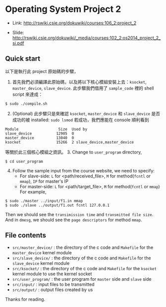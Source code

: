 Operating System Project 2
===
- Link: http://rswiki.csie.org/dokuwiki/courses:106_2:project_2

- Slide: http://rswiki.csie.org/dokuwiki/_media/courses:102_2:os2014_project_2_si.pdf

Quick start
---
以下是執行此 project 原始碼的步驟，
1. 首先我們必須編譯此原始碼，以及將以下核心模組安裝上去：`ksocket`, `master_device`, `slave_device`.  此步驟我們借用了 `sample_code` 裡的
shell script 來達成：
``` 
$ sudo ./compile.sh
```
2. (Optional) 此步驟只是來確認 `ksocket`, `master_device` 和 `slave_device` 是否成功的被 installed:
``` sudo lsmod ```
若成功，我們應能在 console 順利看到  
```
Module                  Size  Used by
slave_device           12905  0 
master_device          13040  0 
ksocket                15266  2 slave_device,master_device
```
等關於此三個核心模組之資訊。
3. Change to `user_program` directory,
``` 
$ cd user_program
```
4. Follow the sample input from the course website, we need to specify:
    - For slave-side: `L` for <path/received_file>, `M` for method(`fcntl` or `mmap`), `IP` for master's IP
    - For master-side: `L` for <path/target_file>,  `M` for method(`fcntl` or `mmap`)  
For example,
```
$ sudo ./master ../input/f1.in mmap
$ sudo ./slave ../output/f1.out fcntl 127.0.0.1
```  
Then we should see the `transimission time` and `transmitted file size`.  
And in `dmesg`, we should see the `page descriptors` for method `mmap`.

File contents
---
- `src/master_device/` : the directory of the c code and `Makefile` for the `master_device` kernel module
- `src/slave_device/`  : the directory of the c code and `Makefile` for the `slave_device` kernel module
- `src/ksocket/`       : the directory of the c code and `Makefile` for the `ksocket` kernel module to use the kernel socket 
- `src/user_program/`  : the user program for `master` side and `slave` side
- `src/input/`         : input files to be transmitted
- `src/output/`        : output files created by us
  
Thanks for reading.
